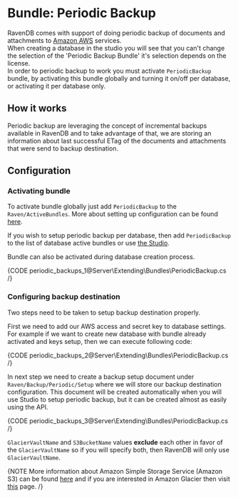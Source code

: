 # Bundle: Periodic Backup

RavenDB comes with support of doing periodic backup of documents and attachments to [Amazon AWS](http://aws.amazon.com/) services.  
When creating a database in the studio you will see that you can't change the selection of the 'Periodic Backup Bundle' it's selection depends on the license.  
In order to periodic backup to work you must activate `PeriodicBackup` bundle, by activating this bundle globally and turning it on/off per database, or activating it per database only.

## How it works

Periodic backup are leveraging the concept of incremental backups available in RavenDB and to take advantage of that, we are storing an information about last successful ETag of the documents and attachments that were send to backup destination.

## Configuration

### Activating bundle

To activate bundle globally just add `PeriodicBackup` to the `Raven/ActiveBundles`. More about setting up configuration can be found [here](../Administration/configuration).

If you wish to setup periodic backup per database, then add `PeriodicBackup` to the list of database active bundles or use [the Studio](../../studio/bundles/periodicbackup).

Bundle can also be activated during database creation process.

{CODE periodic_backups_1@Server\Extending\Bundles\PeriodicBackup.cs /}

### Configuring backup destination

Two steps need to be taken to setup backup destination properly.

First we need to add our AWS access and secret key to database settings. For example if we want to create new database with bundle already activated and keys setup, then we can execute following code:

{CODE periodic_backups_2@Server\Extending\Bundles\PeriodicBackup.cs /}

In next step we need to create a backup setup document under `Raven/Backup/Periodic/Setup` where we will store our backup destination configuration. This document will be created automatically when you will use Studio to setup periodic backup, but it can be created almost as easily using the API.

{CODE periodic_backups_3@Server\Extending\Bundles\PeriodicBackup.cs /}

`GlacierVaultName` and `S3BucketName` values **exclude** each other in favor of the `GlacierVaultName` so if you will specify both, then RavenDB will only use `GlacierVaultName`. 

{NOTE More information about Amazon Simple Storage Service (Amazon S3) can be found [here](http://aws.amazon.com/s3/) and if you are interested in Amazon Glacier then visit [this](http://aws.amazon.com/glacier/) page. /}

